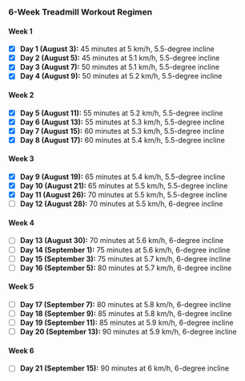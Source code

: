 ### 6-Week Treadmill Workout Regimen

#### Week 1
- [x] **Day 1 (August 3):** 45 minutes at 5 km/h, 5.5-degree incline
- [x] **Day 2 (August 5):** 45 minutes at 5.1 km/h, 5.5-degree incline
- [x] **Day 3 (August 7):** 50 minutes at 5.1 km/h, 5.5-degree incline
- [x] **Day 4 (August 9):** 50 minutes at 5.2 km/h, 5.5-degree incline

#### Week 2
- [x] **Day 5 (August 11):** 55 minutes at 5.2 km/h, 5.5-degree incline
- [x] **Day 6 (August 13):** 55 minutes at 5.3 km/h, 5.5-degree incline
- [x] **Day 7 (August 15):** 60 minutes at 5.3 km/h, 5.5-degree incline
- [x] **Day 8 (August 17):** 60 minutes at 5.4 km/h, 5.5-degree incline

#### Week 3
- [x] **Day 9 (August 19):** 65 minutes at 5.4 km/h, 5.5-degree incline
- [x] **Day 10 (August 21):** 65 minutes at 5.5 km/h, 5.5-degree incline
- [x] **Day 11 (August 26):** 70 minutes at 5.5 km/h, 5.5-degree incline
- [ ] **Day 12 (August 28):** 70 minutes at 5.5 km/h, 6-degree incline

#### Week 4
- [ ] **Day 13 (August 30):** 70 minutes at 5.6 km/h, 6-degree incline
- [ ] **Day 14 (September 1):** 75 minutes at 5.6 km/h, 6-degree incline
- [ ] **Day 15 (September 3):** 75 minutes at 5.7 km/h, 6-degree incline
- [ ] **Day 16 (September 5):** 80 minutes at 5.7 km/h, 6-degree incline

#### Week 5
- [ ] **Day 17 (September 7):** 80 minutes at 5.8 km/h, 6-degree incline
- [ ] **Day 18 (September 9):** 85 minutes at 5.8 km/h, 6-degree incline
- [ ] **Day 19 (September 11):** 85 minutes at 5.9 km/h, 6-degree incline
- [ ] **Day 20 (September 13):** 90 minutes at 5.9 km/h, 6-degree incline

#### Week 6
- [ ] **Day 21 (September 15):** 90 minutes at 6 km/h, 6-degree incline
